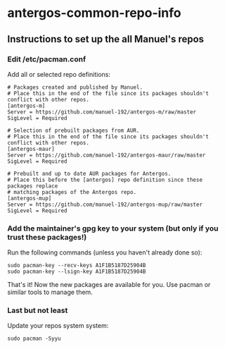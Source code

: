 # antergos-common-repo-info
## Instructions to set up the all Manuel's repos
### Edit /etc/pacman.conf
Add all or selected repo definitions:
```
# Packages created and published by Manuel.
# Place this in the end of the file since its packages shouldn't conflict with other repos.
[antergos-m]
Server = https://github.com/manuel-192/antergos-m/raw/master
SigLevel = Required

# Selection of prebuilt packages from AUR.
# Place this in the end of the file since its packages shouldn't conflict with other repos.
[antergos-maur]
Server = https://github.com/manuel-192/antergos-maur/raw/master
SigLevel = Required

# Prebuilt and up to date AUR packages for Antergos.
# Place this before the [antergos] repo definition since these packages replace
# matching packages of the Antergos repo.
[antergos-mup]
Server = https://github.com/manuel-192/antergos-mup/raw/master
SigLevel = Required
```
### Add the maintainer's gpg key to your system (but only if you trust these packages!)
Run the following commands (unless you haven't already done so):
```
sudo pacman-key --recv-keys A1F1B5187D25904B
sudo pacman-key --lsign-key A1F1B5187D25904B
```
That's it! Now the new packages are available for you. Use pacman or similar tools to manage them.
### Last but not least
Update your repos system system:
```
sudo pacman -Syyu
```

